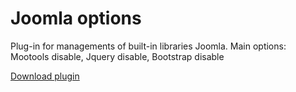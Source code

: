 Joomla options
=============

Plug-in for managements of built-in libraries Joomla.
Main options: Mootools disable, Jquery disable, Bootstrap disable

[Download plugin](https://github.com/Poznakomlus/joomla_options/archive/master.zip)
